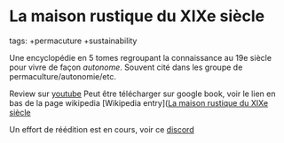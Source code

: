 # La maison rustique du XIXe siècle

tags: +permacuture +sustainability

Une encyclopédie en 5 tomes regroupant la connaissance au 19e siècle
pour vivre de façon *autonome*. Souvent cité dans les groupe de
permaculture/autonomie/etc.

Review sur [youtube](https://www.youtube.com/watch?v=dm6DTnUlHQU)
Peut être télécharger sur google book, voir le lien en bas de la page
wikipedia [Wikipedia entry]([La maison rustique du XIXe siècle](https://fr.wikipedia.org/wiki/Maison_rustique_du_XIXe_si%C3%A8cle)

Un effort de réédition est en cours, voir ce
[discord](discord.gg/Tzpy6eTfte)

